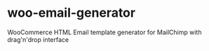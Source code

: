 # woo-email-generator
WooCommerce HTML Email template generator for MailChimp with drag'n'drop interface
